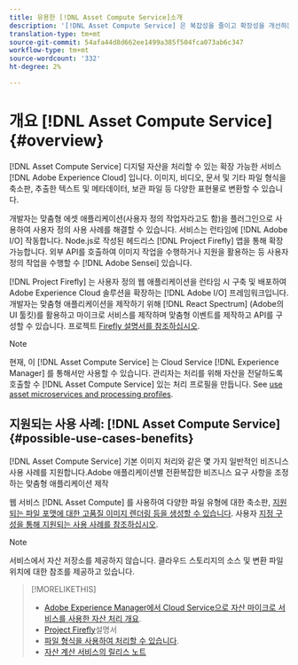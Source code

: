 ```yaml
---
title: 유용한 [!DNL Asset Compute Service]소개
description: '[!DNL Asset Compute Service] 은 복잡성을 줄이고 확장성을 개선하는 클라우드 기반의 자산 처리 서비스입니다.'
translation-type: tm+mt
source-git-commit: 54afa44d8d662ee1499a385f504fca073ab6c347
workflow-type: tm+mt
source-wordcount: '332'
ht-degree: 2%

---
```



# 개요 [!DNL Asset Compute Service] {#overview}

[!DNL Asset Compute Service] 디지털 자산을 처리할 수 있는 확장 가능한 서비스 [!DNL Adobe Experience Cloud] 입니다. 이미지, 비디오, 문서 및 기타 파일 형식을 축소판, 추출한 텍스트 및 메타데이터, 보관 파일 등 다양한 표현물로 변환할 수 있습니다.

개발자는 맞춤형 에셋 애플리케이션(사용자 정의 작업자라고도 함)을 플러그인으로 사용하여 사용자 정의 사용 사례를 해결할 수 있습니다. 서비스는 런타임에 [!DNL Adobe I/O] 작동합니다. Node.js로 작성된 헤드리스 [!DNL Project Firefly] 앱을 통해 확장 가능합니다. 외부 API를 호출하여 이미지 작업을 수행하거나 지원을 활용하는 등 사용자 정의 작업을 수행할 수 [!DNL Adobe Sensei] 있습니다.

[!DNL Project Firefly] 는 사용자 정의 웹 애플리케이션을 런타임 시 구축 및 배포하여 Adobe Experience Cloud 솔루션을 확장하는 [!DNL Adobe I/O] 프레임워크입니다. 개발자는 맞춤형 애플리케이션을 제작하기 위해 [!DNL React Spectrum] (Adobe의 UI 툴킷)를 활용하고 마이크로 서비스를 제작하며 맞춤형 이벤트를 제작하고 API를 구성할 수 있습니다. 프로젝트 [Firefly 설명서를 참조하십시오](https://www.adobe.io/apis/experienceplatform/project-firefly/docs.html).

>[!NOTE]
>
>현재, 이 [!DNL Asset Compute Service] 는 Cloud Service [!DNL Experience Manager] 를 통해서만 사용할 수 있습니다. 관리자는 처리를 위해 자산을 전달하도록 호출할 수 [!DNL Asset Compute Service] 있는 처리 프로필을 만듭니다. See [use asset microservices and processing profiles](https://docs.adobe.com/content/help/ko-KR/experience-manager-cloud-service/assets/manage/asset-microservices-configure-and-use.html).

## 지원되는 사용 사례: [!DNL Asset Compute Service] {#possible-use-cases-benefits}

[!DNL Asset Compute Service] 기본 이미지 처리와 같은 몇 가지 일반적인 비즈니스 사용 사례를 지원합니다.Adobe 애플리케이션별 전환복잡한 비즈니스 요구 사항을 조정하는 맞춤형 애플리케이션 제작

웹 서비스 [!DNL Asset Compute] 를 사용하여 다양한 파일 유형에 대한 축소판, [지원되는 파일 포맷에 대한 고품질 이미지 렌더링 등을 생성할 수 있습니다](https://docs.adobe.com/content/help/en/experience-manager-cloud-service/assets/file-format-support.html). 사용자 [지정 구성을 통해 지원되는 사용 사례를 참조하십시오](https://docs.adobe.com/content/help/en/experience-manager-cloud-service/assets/manage/asset-microservices-configure-and-use.html#custom-config).

>[!NOTE]
>
>서비스에서 자산 저장소를 제공하지 않습니다. 클라우드 스토리지의 소스 및 변환 파일 위치에 대한 참조를 제공하고 있습니다.

<!-- TBD: Should this be mentioned in the docs?

|Asset Compute Service does not do this|Expectations from implementing client|
|---|---|
| Binary uploads or API-based asset ingestion. | Use other methods to ingest assets. |
| Store binaries or any persisted data across processing requests.| Each request is independent so treat it as a standalone request by sharing binary and processing instructions. |
| Store any configurations such as processing rules or settings for a user or an organization's account. | Add processing request to each request/instruction. |
| Direct event handling of asset creation events from storage systems and processing completed notifications, and errors. | Use Adobe I/O Events and other methods. |

-->

>[!MORELIKETHIS]
>
>* [Adobe Experience Manager에서 Cloud Service으로 자산 마이크로 서비스를 사용한 자산 처리 개요](https://docs.adobe.com/content/help/en/experience-manager-cloud-service/assets/asset-microservices-overview.html).
>* [Project Firefly](https://www.adobe.io/apis/experienceplatform/project-firefly/docs.html)설명서
>* [파일 형식을 사용하여 처리할 수 있습니다](https://docs.adobe.com/content/help/en/experience-manager-cloud-service/assets/file-format-support.html).
>* [자산 계산 서비스의 릴리스 노트](release-notes.md)


<!-- **TBD:**
* Clarify the service can only be used within AEM as Cloud Service. The docs provided as context for custom application developers. Not to be used as a standalone service.
  ** and API as that plays a role in custom applications (accepting standard params, invoking Nui itself in the future, etc. (this is an outlook))

* link to aem as cloud service docs on asset ingestion and customization with processing profiles.
-->
